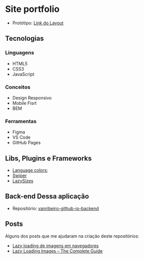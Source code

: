 # Site portfolio 

- Protótipo: [Link do Layout](https://www.figma.com/file/1Y7L3A6rmKyWwLMCxHQGTU/Meu-Site-Portfolio---2022?node-id=12%3A235)


## Tecnologias

### Linguagens
- HTML5
- CSS3
- JavaScript

### Conceitos
- Design Responsivo
- Mobile Fisrt
- BEM

### Ferramentas
- Figma
- VS Code
- GitHub Pages

## Libs, Plugins e Frameworks

- [Language colors](https://github.com/quickutils/language-colors);
- [Swiper](https://swiperjs.com/)
- [LazySizes](https://github.com/aFarkas/lazysizes)

## Back-end Dessa aplicação

- Repositório: [vanribeiro-github-io-backend](https://github.com/vanribeiro/vanribeiro-github-io-backend)

## Posts

Alguns dos posts que me ajudaram na criação deste repositórios:

- [Lazy loading de imagens em navegadores](https://web.dev/browser-level-image-lazy-loading/)
- [Lazy Loading Images – The Complete Guide](https://imagekit.io/blog/lazy-loading-images-complete-guide/)